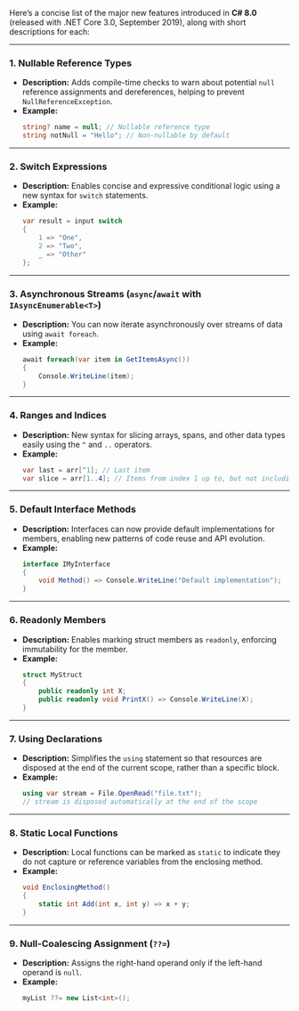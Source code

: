 Here’s a concise list of the major new features introduced in **C# 8.0** (released with .NET Core 3.0, September 2019), along with short descriptions for each:

---

### 1. **Nullable Reference Types**
- **Description:** Adds compile-time checks to warn about potential `null` reference assignments and dereferences, helping to prevent `NullReferenceException`.
- **Example:**
  ```csharp
  string? name = null; // Nullable reference type
  string notNull = "Hello"; // Non-nullable by default
  ```

---

### 2. **Switch Expressions**
- **Description:** Enables concise and expressive conditional logic using a new syntax for `switch` statements.
- **Example:**
  ```csharp
  var result = input switch
  {
      1 => "One",
      2 => "Two",
      _ => "Other"
  };
  ```

---

### 3. **Asynchronous Streams (`async`/`await` with `IAsyncEnumerable<T>`)**
- **Description:** You can now iterate asynchronously over streams of data using `await foreach`.
- **Example:**
  ```csharp
  await foreach(var item in GetItemsAsync())
  {
      Console.WriteLine(item);
  }
  ```

---

### 4. **Ranges and Indices**
- **Description:** New syntax for slicing arrays, spans, and other data types easily using the `^` and `..` operators.
- **Example:**
  ```csharp
  var last = arr[^1]; // Last item
  var slice = arr[1..4]; // Items from index 1 up to, but not including index 4
  ```

---

### 5. **Default Interface Methods**
- **Description:** Interfaces can now provide default implementations for members, enabling new patterns of code reuse and API evolution.
- **Example:**
  ```csharp
  interface IMyInterface
  {
      void Method() => Console.WriteLine("Default implementation");
  }
  ```

---

### 6. **Readonly Members**
- **Description:** Enables marking struct members as `readonly`, enforcing immutability for the member.
- **Example:**
  ```csharp
  struct MyStruct
  {
      public readonly int X;
      public readonly void PrintX() => Console.WriteLine(X);
  }
  ```

---

### 7. **Using Declarations**
- **Description:** Simplifies the `using` statement so that resources are disposed at the end of the current scope, rather than a specific block.
- **Example:**
  ```csharp
  using var stream = File.OpenRead("file.txt");
  // stream is disposed automatically at the end of the scope
  ```

---

### 8. **Static Local Functions**
- **Description:** Local functions can be marked as `static` to indicate they do not capture or reference variables from the enclosing method.
- **Example:**
  ```csharp
  void EnclosingMethod()
  {
      static int Add(int x, int y) => x + y;
  }
  ```

---

### 9. **Null-Coalescing Assignment (`??=`)**
- **Description:** Assigns the right-hand operand only if the left-hand operand is `null`.
- **Example:**
  ```csharp
  myList ??= new List<int>();
  ```


